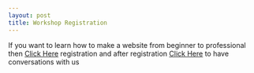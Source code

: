```yaml
---
layout: post
title: Workshop Registration
---
```




If you want to learn how to make a website from beginner to professional then [Click Here](https://docs.google.com/forms/d/1nsKdrzxkQt0sgj3x2rQgzX5AnAYRkn_Mi-sMsfpJszc/edit?usp=drivesdk&chromeless=1) registration and after registration [Click Here](https://chat.whatsapp.com/5lbZwGt1jXDKszumeWuLqr) to have conversations with us